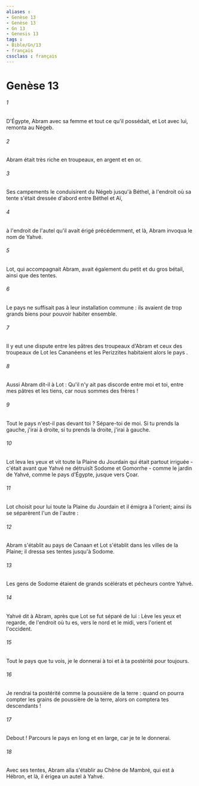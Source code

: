 ```yaml
---
aliases : 
- Genèse 13
- Genèse 13
- Gn 13
- Genesis 13
tags : 
- Bible/Gn/13
- français
cssclass : français
---
```


# Genèse 13

###### 1
D'Égypte, Abram avec sa femme et tout ce qu'il possédait, et Lot avec lui, remonta au Négeb. 
###### 2
Abram était très riche en troupeaux, en argent et en or. 
###### 3
Ses campements le conduisirent du Négeb jusqu'à Béthel, à l'endroit où sa tente s'était dressée d'abord entre Béthel et Aï, 
###### 4
à l'endroit de l'autel qu'il avait érigé précédemment, et là, Abram invoqua le nom de Yahvé.
###### 5
Lot, qui accompagnait Abram, avait également du petit et du gros bétail, ainsi que des tentes. 
###### 6
Le pays ne suffisait pas à leur installation commune : ils avaient de trop grands biens pour pouvoir habiter ensemble. 
###### 7
Il y eut une dispute entre les pâtres des troupeaux d'Abram et ceux des troupeaux de Lot les Cananéens et les Perizzites habitaient alors le pays . 
###### 8
Aussi Abram dit-il à Lot : Qu'il n'y ait pas discorde entre moi et toi, entre mes pâtres et les tiens, car nous sommes des frères ! 
###### 9
Tout le pays n'est-il pas devant toi ? Sépare-toi de moi. Si tu prends la gauche, j'irai à droite, si tu prends la droite, j'irai à gauche. 
###### 10
Lot leva les yeux et vit toute la Plaine du Jourdain qui était partout irriguée - c'était avant que Yahvé ne détruisît Sodome et Gomorrhe - comme le jardin de Yahvé, comme le pays d'Égypte, jusque vers Çoar. 
###### 11
Lot choisit pour lui toute la Plaine du Jourdain et il émigra à l'orient; ainsi ils se séparèrent l'un de l'autre : 
###### 12
Abram s'établit au pays de Canaan et Lot s'établit dans les villes de la Plaine; il dressa ses tentes jusqu'à Sodome. 
###### 13
Les gens de Sodome étaient de grands scélérats et pécheurs contre Yahvé.
###### 14
Yahvé dit à Abram, après que Lot se fut séparé de lui : Lève les yeux et regarde, de l'endroit où tu es, vers le nord et le midi, vers l'orient et l'occident. 
###### 15
Tout le pays que tu vois, je le donnerai à toi et à ta postérité pour toujours. 
###### 16
Je rendrai ta postérité comme la poussière de la terre : quand on pourra compter les grains de poussière de la terre, alors on comptera tes descendants ! 
###### 17
Debout ! Parcours le pays en long et en large, car je te le donnerai. 
###### 18
Avec ses tentes, Abram alla s'établir au Chêne de Mambré, qui est à Hébron, et là, il érigea un autel à Yahvé.
